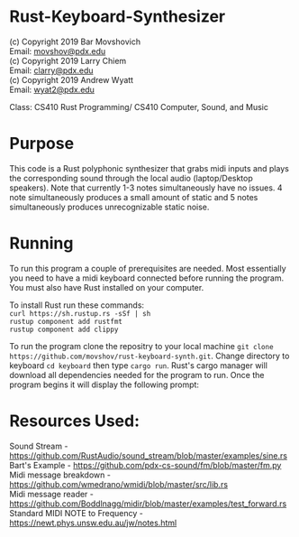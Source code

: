# Rust-Keyboard-Synthesizer
(c) Copyright 2019 Bar Movshovich <br/>
    Email: movshov@pdx.edu <br/>
(c) Copyright 2019 Larry Chiem <br/>
    Email: clarry@pdx.edu <br/>
(c) Copyright 2019 Andrew Wyatt <br/>
    Email: wyat2@pdx.edu <br/>
    
Class: CS410 Rust Programming/ CS410 Computer, Sound, and Music

# Purpose 
This code is a Rust polyphonic synthesizer that grabs midi inputs and plays the corresponding sound through the local audio (laptop/Desktop speakers). Note that currently 1-3 notes simultaneously have no issues. 4 note simultaneously produces a small amount of static and 5 notes simultaneously produces unrecognizable static noise. 

# Running
To run this program a couple of prerequisites are needed. Most essentially you need to have a midi keyboard connected before running the program. You must also have Rust installed on your computer. 

To install Rust run these commands: <br/>
```curl https://sh.rustup.rs -sSf | sh ```<br/>
```rustup component add rustfmt```<br/>
```rustup component add clippy``` <br/>

To run the program clone the repositry to your local machine `git clone https://github.com/movshov/rust-keyboard-synth.git`. Change directory to keyboard `cd keyboard` then type `cargo run`. Rust's cargo manager will download all dependencies needed for the program to run. Once the program begins it will display the following prompt: 


# Resources Used:
Sound Stream - https://github.com/RustAudio/sound_stream/blob/master/examples/sine.rs <br/>
Bart's Example - https://github.com/pdx-cs-sound/fm/blob/master/fm.py <br/>
Midi message breakdown - https://github.com/wmedrano/wmidi/blob/master/src/lib.rs <br/>
Midi message reader - https://github.com/Boddlnagg/midir/blob/master/examples/test_forward.rs <br/>
Standard MIDI NOTE to Frequency - https://newt.phys.unsw.edu.au/jw/notes.html <br/>
